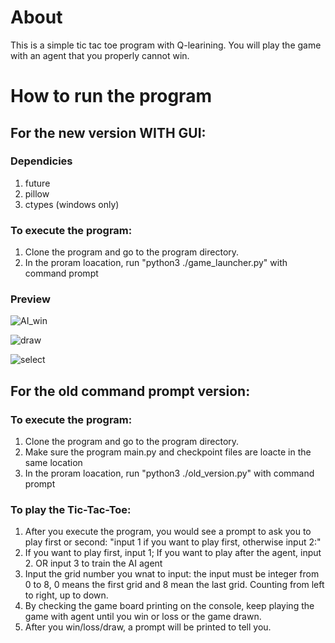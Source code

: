


<h1> About </h1>
This is a simple tic tac toe program with Q-learining. You will play the game with an agent that you properly cannot win.

<h1> How to run the program </h1>

<h2> For the new version WITH GUI: </h2>

<h3> Dependicies </h3>

1. future
2. pillow
3. ctypes (windows only)

<h3> To execute the program: </h3>

1. Clone the program and go to the program directory.
2. In the proram loacation, run "python3 ./game_launcher.py" with command prompt

<h3> Preview </h3>

![AI_win](https://user-images.githubusercontent.com/55251580/148041584-c30f82fa-a109-4de6-8fdd-bcbfe62d28de.png)

![draw](https://user-images.githubusercontent.com/55251580/148041598-38a04887-ed17-4933-b455-244616105553.png)

![select](https://user-images.githubusercontent.com/55251580/148041736-08158f55-703e-49da-9a61-db1bed41cc0d.png)

<h2> For the old command prompt version: </h2>

<h3> To execute the program: </h3>

1. Clone the program and go to the program directory.
2. Make sure the program main.py and checkpoint files are loacte in the same location
3. In the proram loacation, run "python3 ./old_version.py" with command prompt

<h3> To play the Tic-Tac-Toe: </h3>

1. After you execute the program, you would see a prompt to ask you to play first or second: "input 1 if you want to play first, otherwise input 2:"
2. If you want to play first, input 1; If you want to play after the agent, input 2. OR input 3 to train the AI agent
4. Input the grid number you wnat to input: the input must be integer from 0 to 8, 0 means the first grid and 8 mean the last grid. Counting from left to right, up to down.
5. By checking the game board printing on the console, keep playing the game with agent until you win or loss or the game drawn.
6. After you win/loss/draw, a prompt will be printed to tell you.

